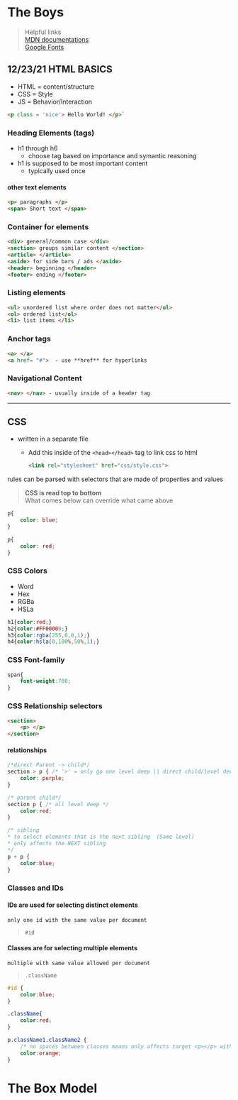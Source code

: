 # The Boys

> Helpful links
<br> [MDN documentations](https://developer.mozilla.org/en-US/)
<br> [Google Fonts](fonts.google.com)

## **12/23/21 HTML BASICS** 

+ HTML = content/structure
+ CSS = Style
+ JS = Behavior/Interaction

```html
<p class = 'nice'> Hello World! </p>`
```

### **Heading Elements (tags)**

+ h1 through h6
  + choose tag based on importance and symantic reasoning
+ h1 is supposed to be most important content
  + typically used once

#### **other text elements**

```html
<p> paragraphs </p>
<span> Short text </span>
```

### **Container for elements**

```html
<div> general/common case </div>
<section> groups similar content </section>
<article> </article>
<aside> for side bars / ads </aside>
<header> beginning </header>
<footer> ending </footer>
```

### **Listing elements**
```html
<ul> unordered list where order does not matter</ul>
<ol> ordered list</ol>
<li> list items </li>
```
### **Anchor tags**
```html
<a> </a>
<a href= "#">  - use **href** for hyperlinks
```

### **Navigational Content**

```html
<nav> </nav> - usually inside of a header tag
```

___
## **CSS**
+ written in a separate file

    +   Add this inside of the `<head></head>`  tag to link css to html
        ```html
        <link rel="stylesheet" href="css/style.css">
        ```

rules can be parsed with selectors that are made of properties and values


> **CSS is read top to bottom**
<br> What comes below can override what came above

```css
p{
    color: blue;
}

p{
    color: red;
}
```

### CSS Colors

* Word
* Hex
* RGBa
* HSLa

```css
h1{color:red;}
h2{color:#FF00000;}
h3{color:rgba(255,0,0,1);}
h4{color:hsla(0,100%,50%,1);}
```

### CSS Font-family

```css
span{
    font-weight:700;
}
```

### CSS Relationship selectors

```html
<section>
    <p> </p>
</section>
```
#### relationships
```css
/*direct Parent -> child*/
section > p { /* '>' = only go one level deep || direct child/level deep */
    color: purple;
}

/* parent child*/
section p { /* all level deep */
    color:red;
}

/* sibling
* to select elements that is the next sibling  (Same level)
* only affects the NEXT sibling  
*/
p + p {
    color:blue;
}
```

### **Classes and IDs**

#### IDs are used for selecting distinct elements

`only one id with the same value per document` 
> `#id`

#### Classes are for selecting multiple elements 

`multiple with same value allowed per document`
> `.className`

```css
#id {
    color:blue;
}

.className{
    color:red;
}

p.className1.className2 { 
    /* no spaces between classes means only affects target <p></p> with all classes named */
    color:orange;    
}
```

# The Box Model
